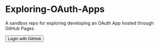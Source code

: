 # Exploring-OAuth-Apps

A sandbox repo for exploring developing an OAuth App hosted through GitHub Pages

<form method="post" action="https://dgilleland.github.io/Exploring-OAuth-Apps/">
<button type="submit">Login with GitHub</button>
</form>